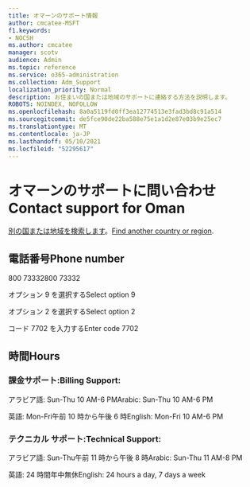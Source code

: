 ```yaml
---
title: オマーンのサポート情報
author: cmcatee-MSFT
f1.keywords:
- NOCSH
ms.author: cmcatee
manager: scotv
audience: Admin
ms.topic: reference
ms.service: o365-administration
ms.collection: Adm_Support
localization_priority: Normal
description: お住まいの国または地域のサポートに連絡する方法を説明します。
ROBOTS: NOINDEX, NOFOLLOW
ms.openlocfilehash: 8a0a5119fd0ff3ea12774513e3fad3bd8c91a514
ms.sourcegitcommit: de5fce90de22ba588e75e1a1d2e87e03b9e25ec7
ms.translationtype: MT
ms.contentlocale: ja-JP
ms.lasthandoff: 05/10/2021
ms.locfileid: "52295617"
---
```

# <a name="contact-support-for-oman"></a><span data-ttu-id="bd7b1-103">オマーンのサポートに問い合わせ</span><span class="sxs-lookup"><span data-stu-id="bd7b1-103">Contact support for Oman</span></span>

<span data-ttu-id="bd7b1-104">[別の国または地域を検索します](../../business-video/get-help-support.md)。</span><span class="sxs-lookup"><span data-stu-id="bd7b1-104">[Find another country or region](../../business-video/get-help-support.md).</span></span>

## <a name="phone-number"></a><span data-ttu-id="bd7b1-105">電話番号</span><span class="sxs-lookup"><span data-stu-id="bd7b1-105">Phone number</span></span>
<span data-ttu-id="bd7b1-106">800 73332</span><span class="sxs-lookup"><span data-stu-id="bd7b1-106">800 73332</span></span>

<span data-ttu-id="bd7b1-107">オプション 9 を選択する</span><span class="sxs-lookup"><span data-stu-id="bd7b1-107">Select option 9</span></span>

<span data-ttu-id="bd7b1-108">オプション 2 を選択する</span><span class="sxs-lookup"><span data-stu-id="bd7b1-108">Select option 2</span></span>

<span data-ttu-id="bd7b1-109">コード 7702 を入力する</span><span class="sxs-lookup"><span data-stu-id="bd7b1-109">Enter code 7702</span></span>

## <a name="hours"></a><span data-ttu-id="bd7b1-110">時間</span><span class="sxs-lookup"><span data-stu-id="bd7b1-110">Hours</span></span>
### <a name="billing-support"></a><span data-ttu-id="bd7b1-111">課金サポート:</span><span class="sxs-lookup"><span data-stu-id="bd7b1-111">Billing Support:</span></span>

<span data-ttu-id="bd7b1-112">アラビア語: Sun-Thu 10 AM-6 PM</span><span class="sxs-lookup"><span data-stu-id="bd7b1-112">Arabic: Sun-Thu 10 AM-6 PM</span></span>

<span data-ttu-id="bd7b1-113">英語: Mon-Fri午前 10 時から午後 6 時</span><span class="sxs-lookup"><span data-stu-id="bd7b1-113">English: Mon-Fri 10 AM-6 PM</span></span>

### <a name="technical-support"></a><span data-ttu-id="bd7b1-114">テクニカル サポート:</span><span class="sxs-lookup"><span data-stu-id="bd7b1-114">Technical Support:</span></span>

<span data-ttu-id="bd7b1-115">アラビア語: Sun-Thu午前 11 時から午後 8 時</span><span class="sxs-lookup"><span data-stu-id="bd7b1-115">Arabic: Sun-Thu 11 AM-8 PM</span></span>

<span data-ttu-id="bd7b1-116">英語: 24 時間年中無休</span><span class="sxs-lookup"><span data-stu-id="bd7b1-116">English: 24 hours a day, 7 days a week</span></span>
